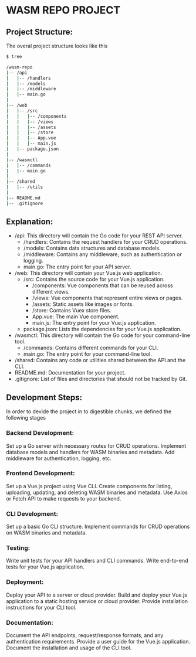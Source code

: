 
# WASM REPO PROJECT

## Project Structure:

The overal project structure looks like this

```bash
$ tree

/wasm-repo
|-- /api
|   |-- /handlers
|   |-- /models
|   |-- /middleware
|   |-- main.go
|
|-- /web
|   |-- /src
|   |   |-- /components
|   |   |-- /views
|   |   |-- /assets
|   |   |-- /store
|   |   |-- App.vue
|   |   |-- main.js
|   |-- package.json
|
|-- /wasmctl
|   |-- /commands
|   |-- main.go
|
|-- /shared
|   |-- /utils
|
|-- README.md
|-- .gitignore
```

## Explanation:

- /api: This directory will contain the Go code for your REST API server.
  - /handlers: Contains the request handlers for your CRUD operations.
  - /models: Contains data structures and database models.
  - /middleware: Contains any middleware, such as authentication or logging.
  - main.go: The entry point for your API server.
- /web: This directory will contain your Vue.js web application.
  - /src: Contains the source code for your Vue.js application.
    - /components: Vue components that can be reused across different views.
    - /views: Vue components that represent entire views or pages.
    - /assets: Static assets like images or fonts.
    - /store: Contains Vuex store files.
    - App.vue: The main Vue component.
    - main.js: The entry point for your Vue.js application.
  - package.json: Lists the dependencies for your Vue.js application.
- /wasmctl: This directory will contain the Go code for your command-line tool.
  - /commands: Contains different commands for your CLI.
  - main.go: The entry point for your command-line tool.
- /shared: Contains any code or utilities shared between the API and the CLI.
- README.md: Documentation for your project.
- .gitignore: List of files and directories that should not be tracked by Git.

## Development Steps:

In order to devide the project in to digestible chunks, we defined the following stages

### Backend Development:

Set up a Go server with necessary routes for CRUD operations.
Implement database models and handlers for WASM binaries and metadata.
Add middleware for authentication, logging, etc.

### Frontend Development:

Set up a Vue.js project using Vue CLI.
Create components for listing, uploading, updating, and deleting WASM binaries and metadata.
Use Axios or Fetch API to make requests to your backend.

### CLI Development:

Set up a basic Go CLI structure.
Implement commands for CRUD operations on WASM binaries and metadata.

### Testing:

Write unit tests for your API handlers and CLI commands.
Write end-to-end tests for your Vue.js application.

### Deployment:

Deploy your API to a server or cloud provider.
Build and deploy your Vue.js application to a static hosting service or cloud provider.
Provide installation instructions for your CLI tool.

### Documentation:

Document the API endpoints, request/response formats, and any authentication requirements.
Provide a user guide for the Vue.js application.
Document the installation and usage of the CLI tool.
